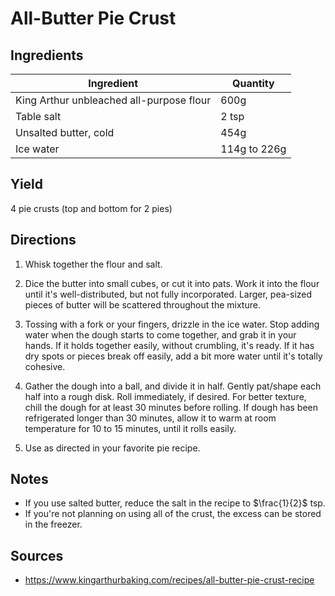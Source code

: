 # All-Butter Pie Crust

## Ingredients

| Ingredient | Quantity |
| --- | --- |
| King Arthur unbleached all-purpose flour | 600g |
| Table salt | 2 tsp |
| Unsalted butter, cold | 454g |
| Ice water | 114g to 226g |


## Yield

4 pie crusts (top and bottom for 2 pies)


## Directions

1. Whisk together the flour and salt.

2. Dice the butter into small cubes, or cut it into pats. Work it into the
   flour until it's well-distributed, but not fully incorporated. Larger,
   pea-sized pieces of butter will be scattered throughout the mixture.

3. Tossing with a fork or your fingers, drizzle in the ice water. Stop adding
   water when the dough starts to come together, and grab it in your hands. If
   it holds together easily, without crumbling, it's ready. If it has dry spots
   or pieces break off easily, add a bit more water until it's totally
   cohesive.

4. Gather the dough into a ball, and divide it in half. Gently pat/shape each
   half into a rough disk. Roll immediately, if desired. For better texture,
   chill the dough for at least 30 minutes before rolling. If dough has been
   refrigerated longer than 30 minutes, allow it to warm at room temperature
   for 10 to 15 minutes, until it rolls easily.

5. Use as directed in your favorite pie recipe.


## Notes

- If you use salted butter, reduce the salt in the recipe to $\frac{1}{2}$ tsp.
- If you're not planning on using all of the crust, the excess can be stored in
  the freezer.


## Sources

- <https://www.kingarthurbaking.com/recipes/all-butter-pie-crust-recipe>
